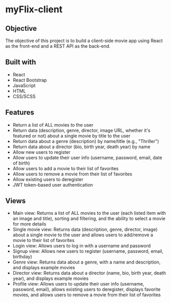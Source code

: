 # myFlix-client

## Objective
The objective of this project is to build a client-side movie app using React as the front-end and a REST API as the back-end.

## Built with

- React
- React Bootstrap
- JavaScript
- HTML
- CSS/SCSS

## Features

- Return a list of ALL movies to the user
- Return data (description, genre, director, image URL, whether it's featured or not) about a single movie by title to the user
- Return data about a genre (description) by name/title (e.g., "Thriller")
- Return data about a director (bio, birth year, death year) by name
- Allow new users to register
- Allow users to update their user info (username, password, email, date of birth)
- Allow users to add a movie to their list of favorites
- Allow users to remove a movie from their list of favorites
- Allow existing users to deregister
- JWT token-based user authentication

## Views

- Main view: Returns a list of ALL movies to the user (each listed item with an image and title), sorting and filtering, and the ability to select a movie for more details
- Single movie view: Returns data (description, genre, director, image) about a single movie to the user and allows users to add/remove a movie to their list of favorites
- Login view: Allows users to log in with a username and password
- Signup view: Allows new users to register (username, password, email, birthday)
- Genre view: Returns data about a genre, with a name and description, and displays example movies
- Director view: Returns data about a director (name, bio, birth year, death year), and displays example movies
- Profile view: Allows users to update their user info (username, password, email), allows existing users to deregister, displays favorite movies, and allows users to remove a movie from their list of favorites
